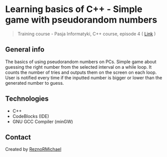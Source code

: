 # Learning basics of C++ - Simple game with pseudorandom numbers
> Training course - Pasja Informatyki, C++ course, episode 4 ( [Link](https://www.youtube.com/watch?v=QapjTCGV7GM) )

## General info
The basics of using pseudorandom numbers on PCs. Simple game about guessing the right number from the selected interval on a while loop. It counts the number of tries and outputs them on the screen on each loop. User is notified every time if the inputted number is bigger or lower than the generated number to guess.

## Technologies
* C++
* CodeBlocks (IDE)
* GNU GCC Compiler (minGW)

## Contact
Created by [ReznoRMichael](https://github.com/ReznoRMichael)